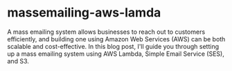 # massemailing-aws-lamda
A mass emailing system allows businesses to reach out to customers efficiently, and building one using Amazon Web Services (AWS) can be both scalable and cost-effective. In this blog post, I'll guide you through setting up a mass emailing system using AWS Lambda, Simple Email Service (SES), and S3.
